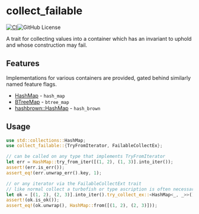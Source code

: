 # collect_failable

[![CI](https://github.com/MaxMahem/collect_failable/workflows/CI/badge.svg)](https://github.com/MaxMahem/collect_failable/actions)![GitHub License](https://img.shields.io/github/license/maxmahem/collect_failable)

A trait for collecting values into a container which has an invariant to uphold and whose construction may fail.

## Features

Implementations for various containers are provided, gated behind similarly named feature flags.
* [HashMap](https://doc.rust-lang.org/std/collections/struct.HashMap.html) - `hash_map`
* [BTreeMap](https://doc.rust-lang.org/std/collections/struct.BTreeMap.html) - `btree_map`
* [hashbrown::HashMap](https://docs.rs/hashbrown/latest/hashbrown/struct.HashMap.html) - `hash_brown`

## Usage

```rust
use std::collections::HashMap;
use collect_failable::{TryFromIterator, FailableCollectEx};

// can be called on any type that implements TryFromIterator
let err = HashMap::try_from_iter([(1, 2), (1, 3)].into_iter());
assert!(err.is_err());
assert_eq!(err.unwrap_err().key, 1);

// or any iterator via the FailableCollectExt trait
// like normal collect a turbofish or type ascription is often necessary to disambiguate
let ok = [(1, 2), (2, 3)].into_iter().try_collect_ex::<HashMap<_, _>>();
assert!(ok.is_ok());
assert_eq!(ok.unwrap(), HashMap::from([(1, 2), (2, 3)]));
```

